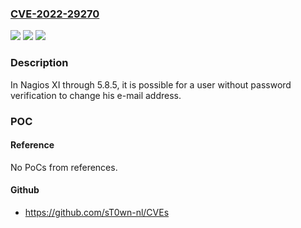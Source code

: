 ### [CVE-2022-29270](https://cve.mitre.org/cgi-bin/cvename.cgi?name=CVE-2022-29270)
![](https://img.shields.io/static/v1?label=Product&message=n%2Fa&color=blue)
![](https://img.shields.io/static/v1?label=Version&message=n%2Fa&color=blue)
![](https://img.shields.io/static/v1?label=Vulnerability&message=n%2Fa&color=brighgreen)

### Description

In Nagios XI through 5.8.5, it is possible for a user without password verification to change his e-mail address.

### POC

#### Reference
No PoCs from references.

#### Github
- https://github.com/sT0wn-nl/CVEs

